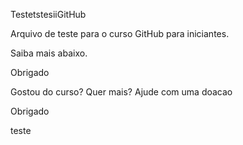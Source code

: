 TestetstesiiGitHub

Arquivo de teste para o curso GitHub para iniciantes.

Saiba mais abaixo.

Obrigado

Gostou do curso? Quer mais? Ajude com uma doacao

Obrigado

teste
